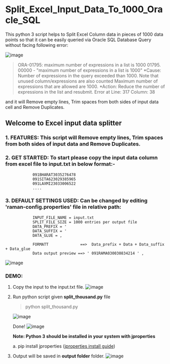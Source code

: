 # Split_Excel_Input_Data_To_1000_Oracle_SQL

This python 3 script helps to Split Excel Column data in pieces of 1000 data points so that it can be easily queried via Oracle SQL Database Query without facing following error:

![image](https://user-images.githubusercontent.com/26063397/110437041-f2394f00-80da-11eb-84ae-b8bb50b016d6.png)

> ORA-01795: maximum number of expressions in a list is 1000
> 01795. 00000 -  "maximum number of expressions in a list is 1000"
> *Cause:    Number of expressions in the query exceeded than 1000.
>            Note that unused column/expressions are also counted
>            Maximum number of expressions that are allowed are 1000.
>*Action:   Reduce the number of expressions in the list and resubmit.
>Error at Line: 317 Column: 38

and it will Remove empty lines, Trim spaces from both sides of input data cell and Remove Duplicates.


## Welcome to Excel input data splitter
### 1. FEATURES: This script will Remove empty lines, Trim spaces from both sides of input data and Remove Duplicates.

### 2. GET STARTED: To start please copy the input data column from excel file to input.txt in below format:-
                091BHARAT3035276478
                091SITA623029385965
                091LAXMI23033006522
                ....

### 3. DEFAULT SETTINGS USED: Can be changed by editing 'raman-config.properties' file in relative path: 
                INPUT_FILE_NAME = input.txt
                SPLIT_FILE_SIZE = 1000 entries per output file
                DATA_PREFIX = '
                DATA_SUFFIX = '
                DATA_GLUE = ,

                FORMATT              ==>  Data_prefix + Data + Data_suffix + Data_glue
                Data output preview ==> ' 091RAMA030030834214 ' ,
![image](https://user-images.githubusercontent.com/26063397/110439536-96bc9080-80dd-11eb-839f-ba0deda05f79.png)

### DEMO:
1. Copy the input to the input.txt file.
    ![image](https://user-images.githubusercontent.com/26063397/110438561-822bc880-80dc-11eb-8bb2-6f3b0299cf1c.png)
2. Run python script given **split_thousand.py** file
    
    > python split_thousand.py
    
    ![image](https://user-images.githubusercontent.com/26063397/110435008-7fc76f80-80d8-11eb-8ea3-613f89143259.png)
    
    Done!
    ![image](https://user-images.githubusercontent.com/26063397/110435335-e6e52400-80d8-11eb-81c2-876275590762.png)

    **Note: Python 3 should be installed in your system with jproperties**
    
    a. pip install jproperties ([jproperties install guide](https://pypi.org/project/jproperties/))

3. Output will be saved in **output folder** folder.
    ![image](https://user-images.githubusercontent.com/26063397/110436526-59a2cf00-80da-11eb-9bbe-73a2b0b91ea2.png)
